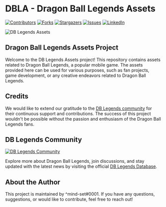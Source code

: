 # DBLA - Dragon Ball Legends Assets

[![Contributors](https://img.shields.io/github/contributors/mindsetpro/DBLA)](https://github.com/mindsetpro/DBLA/graphs/contributors)
[![Forks](https://img.shields.io/github/forks/mindsetpro/DBLA)](https://github.com/mindsetpro/DBLA/network/members)
[![Stargazers](https://img.shields.io/github/stars/mindsetpro/DBLA)](https://github.com/mindsetpro/DBLA/stargazers)
[![Issues](https://img.shields.io/github/issues/mindsetpro/DBLA)](https://github.com/mindsetpro/DBLA/issues)
[![LinkedIn](https://img.shields.io/badge/LinkedIn-^mind--set-blue)](https://www.linkedin.com/in/mind-set)


![DB Legends Assets](https://github.com/mindsetpro/DBLA/assets/138173273/9e7b01bf-b9d9-4374-b040-8dc3028e04bb)

## Dragon Ball Legends Assets Project

Welcome to the DB Legends Assets project! This repository contains assets related to Dragon Ball Legends, a popular mobile game. The assets provided here can be used for various purposes, such as fan projects, game development, or any creative endeavors related to Dragon Ball Legends.

## Credits

We would like to extend our gratitude to the [DB Legends community](https://dblegends.net) for their continuous support and contributions. The success of this project wouldn't be possible without the passion and enthusiasm of the Dragon Ball Legends fans.

## DB Legends Community
[![DB Legends Community](https://dblegends.net/assets/card_icons/BChaIco_0572_JanembaS_572.webp)](https://dblegends.net)

Explore more about Dragon Ball Legends, join discussions, and stay updated with the latest news by visiting the official [DB Legends Database](https://dblegends.net).

## About the Author

This project is maintained by ^mind-set#0001. If you have any questions, suggestions, or would like to contribute, feel free to reach out!

